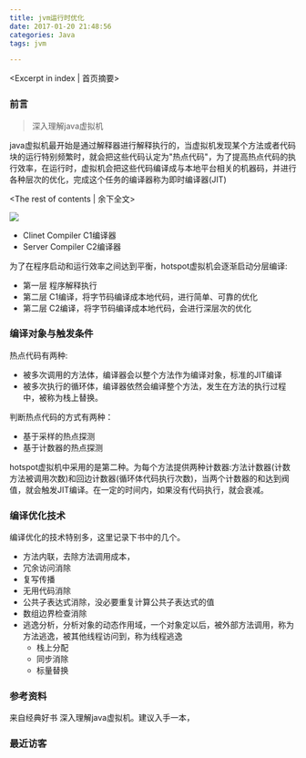 ```yaml
---
title: jvm运行时优化
date: 2017-01-20 21:48:56
categories: Java
tags: jvm

---
```

<Excerpt in index | 首页摘要>
### 前言

>深入理解java虚拟机

java虚拟机最开始是通过解释器进行解释执行的，当虚拟机发现某个方法或者代码块的运行特别频繁时，就会把这些代码认定为"热点代码"，为了提高热点代码的执行效率，在运行时，虚拟机会把这些代码编译成与本地平台相关的机器码，并进行各种层次的优化，完成这个任务的编译器称为即时编译器(JIT)

<!-- more -->
<The rest of contents | 余下全文>


![](http://s15.sinaimg.cn/mw690/0019kvgRgy6XClCB6OOfe)

* Clinet Compiler C1编译器
* Server Compiler C2编译器

为了在程序启动和运行效率之间达到平衡，hotspot虚拟机会逐渐启动分层编译:

* 第一层 程序解释执行
* 第二层 C1编译，将字节码编译成本地代码，进行简单、可靠的优化
* 第二层 C2编译，将字节码编译成本地代码，会进行深层次的优化

### 编译对象与触发条件

热点代码有两种:

* 被多次调用的方法体，编译器会以整个方法作为编译对象，标准的JIT编译
* 被多次执行的循环体，编译器依然会编译整个方法，发生在方法的执行过程中，被称为栈上替换。

判断热点代码的方式有两种：

* 基于采样的热点探测
* 基于计数器的热点探测

hotspot虚拟机中采用的是第二种。为每个方法提供两种计数器:方法计数器(计数方法被调用次数)和回边计数器(循环体代码执行次数)，当两个计数器的和达到阀值，就会触发JIT编译。在一定的时间内，如果没有代码执行，就会衰减。

### 编译优化技术

编译优化的技术特别多，这里记录下书中的几个。

* 方法内联，去除方法调用成本，
* 冗余访问消除
* 复写传播
* 无用代码消除
* 公共子表达式消除，没必要重复计算公共子表达式的值
* 数组边界检查消除
* 逃逸分析，分析对象的动态作用域，一个对象定以后，被外部方法调用，称为方法逃逸，被其他线程访问到，称为线程逃逸
	* 栈上分配
	* 同步消除
	* 标量替换
	

### 参考资料

来自经典好书 深入理解java虚拟机。建议入手一本，














### 最近访客
<ul class="ds-recent-visitors" data-num-items="46" data-avatar-size="40"></ul>